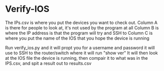 # Verify-IOS

The IPs.csv is where you put the devices you want to check out. 
Column A is there for people to look at, it's not used by the program at all
Column B is where the IP address is that the program will try and SSH to
Column C is where you put the name of the IOS that you hope the device is running

Run verify_ios.py and it will propt you for a username and password it will use to SSH to the router/switch where it will run "show ver"
It will then look at the IOS file the device is running, then compair it to what was in the IPS.csv, and spit a result out to results.csv

